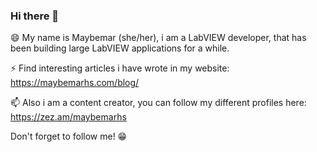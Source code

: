 ### Hi there 👋

😄 My name is Maybemar (she/her), i am a LabVIEW developer, that has been building large LabVIEW applications for a while. 

⚡ Find interesting articles i have wrote in my website: https://maybemarhs.com/blog/

📫 Also i am a content creator, you can follow my different profiles here: https://zez.am/maybemarhs

Don't forget to follow me! 😁

<!--
**maybemarhs/maybemarhs** is a ✨ _special_ ✨ repository because its `README.md` (this file) appears on your GitHub profile.

Here are some ideas to get you started:

- 🔭 I’m currently working on ...
- 🌱 I’m currently learning ...
- 👯 I’m looking to collaborate on ...
- 🤔 I’m looking for help with ...
- 💬 Ask me about ...
- 📫 How to reach me: ...
- 😄 Pronouns: ...
- ⚡ Fun fact: ...
-->
